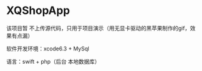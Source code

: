 # XQShopApp

该项目暂 不上传源代码，只用于项目演示（用无显卡驱动的黑苹果制作的gif，效果有点漏）

软件开发环境：xcode6.3 + MySql

语言：swift + php（后台 本地数据库）

